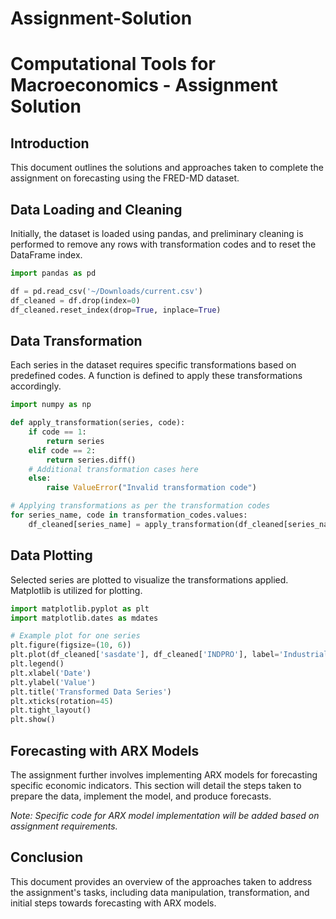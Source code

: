 # Assignment-Solution


# Computational Tools for Macroeconomics - Assignment Solution

## Introduction
This document outlines the solutions and approaches taken to complete the assignment on forecasting
using the FRED-MD dataset.

## Data Loading and Cleaning
Initially, the dataset is loaded using pandas, and preliminary cleaning is performed to remove any rows
with transformation codes and to reset the DataFrame index.

```python
import pandas as pd

df = pd.read_csv('~/Downloads/current.csv')
df_cleaned = df.drop(index=0)
df_cleaned.reset_index(drop=True, inplace=True)
```

## Data Transformation
Each series in the dataset requires specific transformations based on predefined codes. A function is defined
to apply these transformations accordingly.

```python
import numpy as np

def apply_transformation(series, code):
    if code == 1:
        return series
    elif code == 2:
        return series.diff()
    # Additional transformation cases here
    else:
        raise ValueError("Invalid transformation code")

# Applying transformations as per the transformation codes
for series_name, code in transformation_codes.values:
    df_cleaned[series_name] = apply_transformation(df_cleaned[series_name].astype(float), float(code))
```

## Data Plotting
Selected series are plotted to visualize the transformations applied. Matplotlib is utilized for plotting.

```python
import matplotlib.pyplot as plt
import matplotlib.dates as mdates

# Example plot for one series
plt.figure(figsize=(10, 6))
plt.plot(df_cleaned['sasdate'], df_cleaned['INDPRO'], label='Industrial Production')
plt.legend()
plt.xlabel('Date')
plt.ylabel('Value')
plt.title('Transformed Data Series')
plt.xticks(rotation=45)
plt.tight_layout()
plt.show()
```

## Forecasting with ARX Models
The assignment further involves implementing ARX models for forecasting specific economic indicators. This section
will detail the steps taken to prepare the data, implement the model, and produce forecasts.

*Note: Specific code for ARX model implementation will be added based on assignment requirements.*

## Conclusion
This document provides an overview of the approaches taken to address the assignment's tasks, including data manipulation,
transformation, and initial steps towards forecasting with ARX models. 


